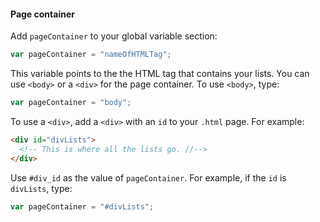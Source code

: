#### Page container

Add `pageContainer` to your global variable section:

```javascript
var pageContainer = "nameOfHTMLTag";
```

This variable points to the the HTML tag that contains your lists.
You can use `<body>` or a `<div>` for the page container.
To use `<body>`, type:

```javascript
var pageContainer = "body";
```

To use a `<div>`, add a `<div>` with an `id` to your `.html` page.
For example:

```html
<div id="divLists">
  <!-- This is where all the lists go. //-->  
</div>
```
		  
Use `#div_id` as the value of `pageContainer`. For example, if the `id` is `divLists`, type:

```javascript
var pageContainer = "#divLists";
```